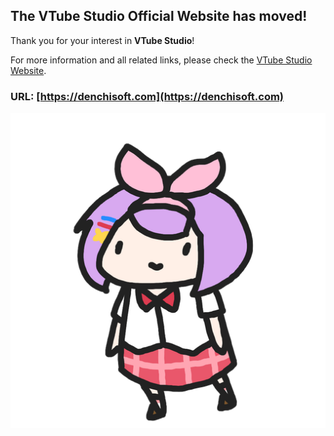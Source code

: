 ## The VTube Studio Official Website has moved!

Thank you for your interest in **VTube Studio**!

For more information and all related links, please check the [VTube Studio Website](https://denchisoft.com). 

### **URL:** [https://denchisoft.com](https://denchisoft.com) 

![Thank You](/images/other/akari_fly_1.png)
